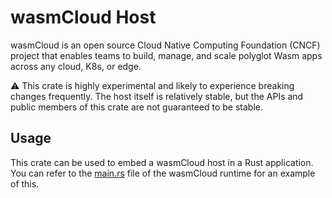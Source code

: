 # wasmCloud Host

wasmCloud is an open source Cloud Native Computing Foundation (CNCF) project that enables teams to build, manage, and scale polyglot Wasm apps across any cloud, K8s, or edge.

⚠️ This crate is highly experimental and likely to experience breaking changes frequently. The host itself is relatively stable, but the APIs and public members of this crate are not guaranteed to be stable.

## Usage

This crate can be used to embed a wasmCloud host in a Rust application. You can refer to the [main.rs](https://github.com/wasmCloud/wasmCloud/blob/main/src/main.rs) file of the wasmCloud runtime for an example of this.
